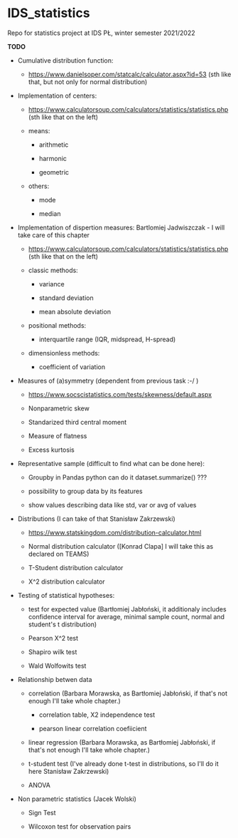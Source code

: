# IDS_statistics
Repo for statistics project at IDS PŁ, winter semester 2021/2022

<b>TODO</b>

- Cumulative distribution function:

    - https://www.danielsoper.com/statcalc/calculator.aspx?id=53 (sth like that, but not only for normal distribution)

- Implementation of centers:

    - https://www.calculatorsoup.com/calculators/statistics/statistics.php (sth like that on the left)

    - means:

        - arithmetic

        - harmonic

        - geometric

    - others:

        - mode

        - median



- Implementation of dispertion measures: Bartlomiej Jadwiszczak - I will take care of this chapter

    - https://www.calculatorsoup.com/calculators/statistics/statistics.php (sth like that on the left)

    - classic methods:

        - variance

        - standard deviation

        - mean absolute deviation

    - positional methods:

        - interquartile range (IQR, midspread, H-spread)

    - dimensionless methods:

        - coefficient of variation



- Measures of (a)symmetry (dependent from previous task :-/ )

    - https://www.socscistatistics.com/tests/skewness/default.aspx

    - Nonparametric skew

    - Standarized third central moment

    - Measure of flatness

    - Excess kurtosis



- Representative sample (difficult to find what can be done here):

    - Groupby in Pandas python can do it dataset.summarize() ???

    - possibility to group data by its features

    - show values describing data like std, var or avg of values



- Distributions (I can take of that Stanisław Zakrzewski)

    - https://www.statskingdom.com/distribution-calculator.html

    - Normal distribution calculator ([Konrad Clapa] I will take this as declared on TEAMS)

    - T-Student distribution calculator

    - X^2 distribution calculator



- Testing of statistical hypotheses:

    - test for expected value (Bartłomiej Jabłoński, it additionaly includes confidence interval for average, minimal sample count, normal and student's t distribution)

    - Pearson X^2 test

    - Shapiro wilk test

    - Wald Wolfowits test



- Relationship betwen data

    - correlation (Barbara Morawska, as Bartłomiej Jabłoński, if that's not enough I'll take whole chapter.)

        - correlation table, X2 independence test

        - pearson linear correlation coefiicient

    - linear regression (Barbara Morawska, as Bartłomiej Jabłoński, if that's not enough I'll take whole chapter.)

    - t-student test (I've already done t-test in distributions, so I'll do it here Stanisław Zakrzewski)

    - ANOVA



- Non parametric statistics (Jacek Wolski)

    - Sign Test

    - Wilcoxon test for observation pairs
